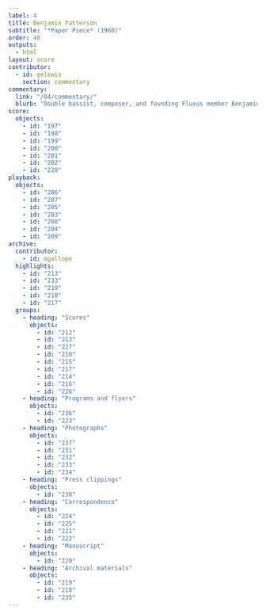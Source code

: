 ```yaml
---
label: 4
title: Benjamin Patterson
subtitle: "*Paper Piece* (1960)"
order: 40
outputs: 
  - html
layout: score
contributor:
  - id: gelewis
    section: commentary
commentary:
  link: "/04/commentary/"
  blurb: "Double bassist, composer, and founding Fluxus member Benjamin Patterson wrote *Paper Piece* in 1960 as part of a holiday letter written from Cologne, Germany, to his parents in Pittsburgh. It is a work of experimental notation that nearly any group can play; one need only assemble sheets and bags of paper and follow the instructions to shake, break, tear, crumple, rumple, bumple, rub, scrub, twist, poof, and pop! Democratic in spirit and undeniably fun, *Paper Piece* would go on to become one of the most loved and performed Fluxus event scores from the 1960s and ’70s."
score:
  objects:
    - id: "197"
    - id: "198"
    - id: "199"
    - id: "200"
    - id: "201"
    - id: "202"
    - id: "228"
playback:
  objects:
    - id: "206"
    - id: "207"
    - id: "205"
    - id: "203"
    - id: "208"
    - id: "204"
    - id: "209"
archive: 
  contributor:
    - id: mgallope
  highlights:
    - id: "213"
    - id: "233"
    - id: "219"
    - id: "210"
    - id: "217"
  groups:
    - heading: "Scores"
      objects:
        - id: "212"
        - id: "213"
        - id: "227"
        - id: "210"
        - id: "215"
        - id: "217"
        - id: "214"
        - id: "216"
        - id: "226"
    - heading: "Programs and flyers"
      objects:
        - id: "236"
        - id: "223"
    - heading: "Photographs"
      objects:
        - id: "237"
        - id: "231"
        - id: "232"
        - id: "233"
        - id: "234"
    - heading: "Press clippings"
      objects:
        - id: "230"
    - heading: "Correspondence"
      objects:
        - id: "224"
        - id: "225"
        - id: "221"
        - id: "222"
    - heading: "Manuscript"
      objects:
        - id: "220"
    - heading: "Archival materials"
      objects:
        - id: "219"
        - id: "218"
        - id: "235"
---
```

